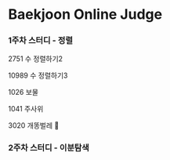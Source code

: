 # Baekjoon Online Judge

### 1주차 스터디 - 정렬

2751 수 정렬하기2

10989 수 정렬하기3

1026 보물

1041 주사위

3020 개똥벌레 🤯

### 2주차 스터디 - 이분탐색

